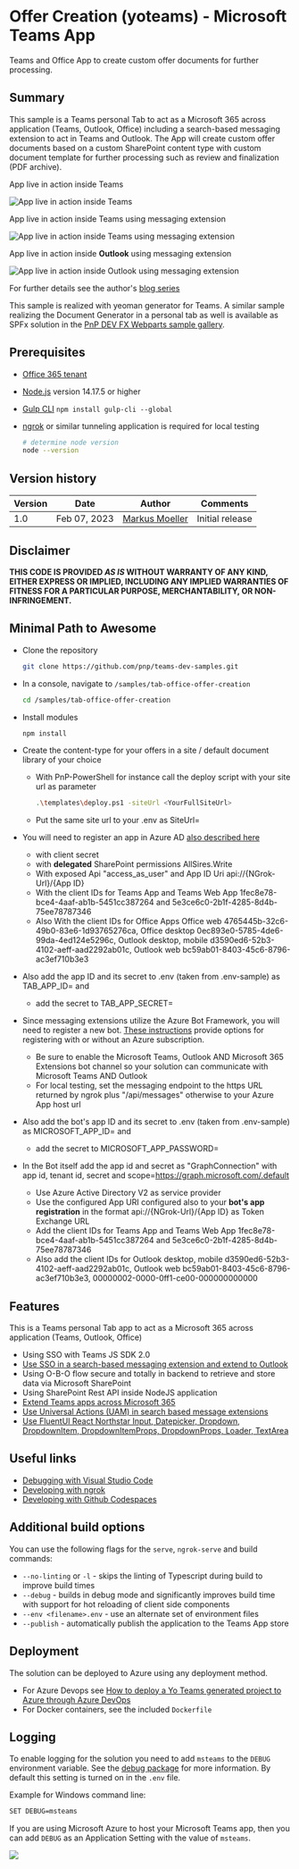 # Offer Creation (yoteams) - Microsoft Teams App

Teams and Office App to create custom offer documents for further processing.

## Summary

This sample is a Teams personal Tab to act as a Microsoft 365 across application (Teams, Outlook, Office) including a search-based messaging extension to act in Teams and Outlook. The App will create custom offer documents based on a custom SharePoint content type with custom document template for further processing such as review and finalization (PDF archive).

App live in action inside Teams

![App live in action inside Teams](assets/15OfferCreationDemo_yoteams.gif)

App live in action inside Teams using messaging extension

![App live in action inside Teams using messaging extension](assets/31CreateReviewCard.gif)

App live in action inside **Outlook** using messaging extension

![App live in action inside Outlook using messaging extension](assets/32CreateReviewCard_Outlook.gif)

For further details see the author's [blog series](https://mmsharepoint.wordpress.com/2022/12/28/a-sharepoint-document-generator-as-microsoft-365-app-i-yoteams/)

This sample is realized with yeoman generator for Teams. A similar sample realizing the Document Generator in a personal tab as well is available as SPFx solution in the [PnP DEV FX Webparts sample gallery](https://github.com/pnp/sp-dev-fx-webparts/tree/main/samples/react-office-offer-creation).


## Prerequisites

* [Office 365 tenant](https://dev.office.com/sharepoint/docs/spfx/set-up-your-development-environment)
* [Node.js](https://nodejs.org) version 14.17.5 or higher
* [Gulp CLI](https://github.com/gulpjs/gulp-cli) `npm install gulp-cli --global`
* [ngrok](https://ngrok.com) or similar tunneling application is required for local testing

    ```bash
    # determine node version
    node --version
    ```

## Version history

Version|Date|Author|Comments
-------|----|----|--------
1.0|Feb 07, 2023|[Markus Moeller](https://twitter.com/moeller2_0)|Initial release

## Disclaimer

**THIS CODE IS PROVIDED *AS IS* WITHOUT WARRANTY OF ANY KIND, EITHER EXPRESS OR IMPLIED, INCLUDING ANY IMPLIED WARRANTIES OF FITNESS FOR A PARTICULAR PURPOSE, MERCHANTABILITY, OR NON-INFRINGEMENT.**

## Minimal Path to Awesome
- Clone the repository
    ```bash
    git clone https://github.com/pnp/teams-dev-samples.git
    ```

- In a console, navigate to `/samples/tab-office-offer-creation`

    ```bash
    cd /samples/tab-office-offer-creation
    ```

- Install modules

    ```bash
    npm install
    ```
- Create the content-type for your offers in a site / default document library of your choice
    - With PnP-PowerShell for instance call the deploy script with your site url as parameter
        ```bash
        .\templates\deploy.ps1 -siteUrl <YourFullSiteUrl>
    
    - Put the same site url to your .env as SiteUrl=
- You will need to register an app in Azure AD [also described here](https://mmsharepoint.wordpress.com/2021/09/07/meeting-apps-in-microsoft-teams-1-pre-meeting/#appreg)
  - with client secret
  - with **delegated** SharePoint permissions AllSires.Write 
  - With exposed Api "access_as_user" and App ID Uri api://{NGrok-Url}/{App ID}
  - With the client IDs for Teams App and Teams Web App 1fec8e78-bce4-4aaf-ab1b-5451cc387264 and 5e3ce6c0-2b1f-4285-8d4b-75ee78787346
  - Also With the client IDs for Office Apps Office web	4765445b-32c6-49b0-83e6-1d93765276ca, Office desktop 0ec893e0-5785-4de6-99da-4ed124e5296c,
Outlook desktop, mobile	d3590ed6-52b3-4102-aeff-aad2292ab01c, Outlook web bc59ab01-8403-45c6-8796-ac3ef710b3e3
- Also add the app ID and its secret to .env (taken from .env-sample) as TAB_APP_ID= and 
    - add the secret to TAB_APP_SECRET=
- Since messaging extensions utilize the Azure Bot Framework, you will need to register a new bot. 
[These instructions](https://learn.microsoft.com/en-us/microsoftteams/platform/sbs-messagingextension-searchcommand?tabs=latestversionofvisualstudio&tutorial-step=3&WT.mc_id=M365-MVP-5004617) provide options for registering with or without an Azure subscription. 
  - Be sure to enable the Microsoft Teams, Outlook AND Microsoft 365 Extensions bot channel so your solution can communicate with Microsoft Teams AND Outlook
  - For local testing, set the messaging endpoint to the https URL returned by ngrok plus "/api/messages" otherwise to your Azure App host url
- Also add the bot's app ID and its secret to .env (taken from .env-sample) as MICROSOFT_APP_ID= and 
    - add the secret to MICROSOFT_APP_PASSWORD= 
- In the Bot itself add the app id and secret as "GraphConnection" with app id, tenant id, secret and scope=https://graph.microsoft.com/.default
    - Use Azure Active Directory V2 as service provider
    - Use the configured App URI configured also to your **bot's app registration** in the format api://{NGrok-Url}/{App ID} as Token Exchange URL
    - Add the client IDs for Teams App and Teams Web App 1fec8e78-bce4-4aaf-ab1b-5451cc387264 and 5e3ce6c0-2b1f-4285-8d4b-75ee78787346
    - Also add the client IDs for Outlook desktop, mobile d3590ed6-52b3-4102-aeff-aad2292ab01c, Outlook web bc59ab01-8403-45c6-8796-ac3ef710b3e3, 00000002-0000-0ff1-ce00-000000000000


## Features

This is a Teams personal Tab app to act as a Microsoft 365 across application (Teams, Outlook, Office)
* Using SSO with Teams JS SDK 2.0
* [Use SSO in a search-based messaging extension and extend to Outlook](https://learn.microsoft.com/en-us/microsoftteams/platform/m365-apps/extend-m365-teams-message-extension?tabs=manifest-teams-toolkit&WT.mc_id=M365-MVP-5004617)
* Using O-B-O flow secure and totally in backend to retrieve and store data via Microsoft SharePoint
* Using SharePoint Rest API inside NodeJS application
* [Extend Teams apps across Microsoft 365](https://docs.microsoft.com/en-us/microsoftteams/platform/m365-apps/overview?WT.mc_id=M365-MVP-5004617)
* [Use Universal Actions (UAM) in search based message extensions](https://learn.microsoft.com/en-us/microsoftteams/platform/messaging-extensions/how-to/search-commands/universal-actions-for-search-based-message-extensions?WT.mc_id=M365-MVP-5004617)
* [Use FluentUI React Northstar Input, Datepicker, Dropdown, DropdownItem, DropdownItemProps, DropdownProps, Loader, TextArea](https://fluentsite.z22.web.core.windows.net/)


## Useful links

* [Debugging with Visual Studio Code](https://github.com/pnp/generator-teams/blob/master/docs/docs/user-guide/vscode.md)
* [Developing with ngrok](https://github.com/pnp/generator-teams/blob/master/docs/docs/concepts/ngrok.md)
* [Developing with Github Codespaces](https://github.com/pnp/generator-teams/blob/master/docs/docs/user-guide/codespaces.md)

## Additional build options

You can use the following flags for the `serve`, `ngrok-serve` and build commands:

* `--no-linting` or `-l` - skips the linting of Typescript during build to improve build times
* `--debug` - builds in debug mode and significantly improves build time with support for hot reloading of client side components
* `--env <filename>.env` - use an alternate set of environment files
* `--publish` - automatically publish the application to the Teams App store

## Deployment

The solution can be deployed to Azure using any deployment method.

* For Azure Devops see [How to deploy a Yo Teams generated project to Azure through Azure DevOps](https://www.wictorwilen.se/blog/deploying-yo-teams-and-node-apps/)
* For Docker containers, see the included `Dockerfile`

## Logging

To enable logging for the solution you need to add `msteams` to the `DEBUG` environment variable. See the [debug package](https://www.npmjs.com/package/debug) for more information. By default this setting is turned on in the `.env` file.

Example for Windows command line:

``` bash
SET DEBUG=msteams
```

If you are using Microsoft Azure to host your Microsoft Teams app, then you can add `DEBUG` as an Application Setting with the value of `msteams`.

<img src="https://pnptelemetry.azurewebsites.net/teams-dev-samples/samples/tab-office-offer-creation" />
